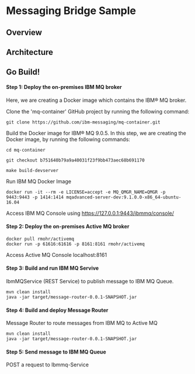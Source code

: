 # Messaging Bridge Sample

## Overview

## Architecture

## Go Build!

#### Step 1: Deploy the on-premises IBM MQ broker
Here, we are creating a Docker image which contains the IBM® MQ broker.

Clone the 'mq-container' GitHub project by running the following command:

```
git clone https://github.com/ibm-messaging/mq-container.git
```

Build the Docker image for IBM® MQ 9.0.5. In this step, we are creating the Docker image, by running the following commands:

```
cd mq-container

git checkout b751640b79a9a40031f23f9bb473aec68b691170

make build-devserver
```
Run IBM MQ Docker Image

```
docker run -it --rm -e LICENSE=accept -e MQ_QMGR_NAME=QMGR -p 9443:9443 -p 1414:1414 mqadvanced-server-dev:9.1.0.0-x86_64-ubuntu-16.04
```
Access IBM MQ Console using https://127.0.0.1:9443/ibmmq/console/

#### Step 2: Deploy the on-premises Active MQ broker

```
docker pull rmohr/activemq
docker run -p 61616:61616 -p 8161:8161 rmohr/activemq
```

Access Active MQ Console
localhost:8161

#### Step 3: Build and run IBM MQ Servive
IbmMQService (REST Service) to publish message to IBM MQ Queue.

```
mvn clean install
java -jar target/message-router-0.0.1-SNAPSHOT.jar
```

#### Step 4:  Build and deploy Message Router
Message Router to route messages from IBM MQ to Active MQ

```
mvn clean install
java -jar target/message-router-0.0.1-SNAPSHOT.jar
```

#### Step 5:  Send message to IBM MQ Queue

POST a request to Ibmmq-Service

